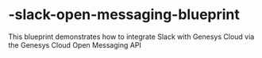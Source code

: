 # -slack-open-messaging-blueprint
This blueprint demonstrates how to integrate Slack with Genesys Cloud via the Genesys Cloud Open Messaging API
